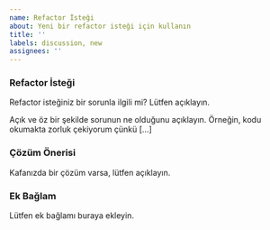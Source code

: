 ```yaml
---
name: Refactor İsteği
about: Yeni bir refactor isteği için kullanın
title: ''
labels: discussion, new
assignees: ''
---
```



### Refactor İsteği

Refactor isteğiniz bir sorunla ilgili mi? Lütfen açıklayın.

Açık ve öz bir şekilde sorunun ne olduğunu açıklayın. Örneğin, kodu okumakta zorluk çekiyorum çünkü [...]


### Çözüm Önerisi

Kafanızda bir çözüm varsa, lütfen açıklayın.

### Ek Bağlam

Lütfen ek bağlamı buraya ekleyin.
